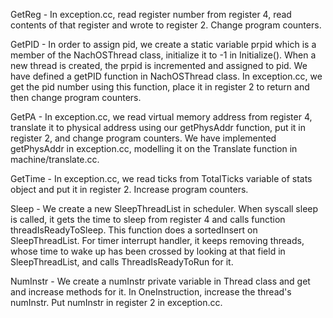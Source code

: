 GetReg - In exception.cc, read register number from register 4, read contents of that register and wrote to register 2. Change program counters.

GetPID - In order to assign pid, we create a static variable prpid which is a member of the NachOSThread class, initialize it to -1 in Initialize(). When a new thread is created, the prpid is incremented and assigned to pid. We have defined a getPID function in NachOSThread class. In exception.cc, we get the pid number using this function, place it in register 2 to return and then change program counters.

GetPA - In exception.cc, we read virtual memory address from register 4, translate it to physical address using our getPhysAddr function, put it in register 2, and change program counters. We have implemented getPhysAddr in exception.cc, modelling it on the Translate function in machine/translate.cc. 

GetTime - In exception.cc, we read ticks from TotalTicks variable of stats object and put it in register 2. Increase program counters.

Sleep - We create a new SleepThreadList in scheduler. When syscall sleep is called, it gets the time to sleep from register 4 and calls function threadIsReadyToSleep. This function does a sortedInsert on SleepThreadList. For timer interrupt handler, it keeps removing threads, whose time to wake up has been crossed by looking at that field in SleepThreadList, and calls ThreadIsReadyToRun for it.

NumInstr - We create a numInstr private variable in Thread class and get and increase methods for it. In OneInstruction, increase the thread's numInstr.
Put numInstr in register 2 in exception.cc.

